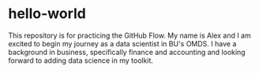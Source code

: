 # hello-world
This repository is for practicing the GitHub Flow.
My name is Alex and I am excited to begin my journey as a data scientist in BU's OMDS. I have a background in business, specifically finance and accounting and looking forward to adding data science in my toolkit.

